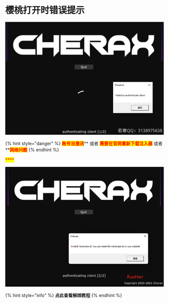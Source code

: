 # 樱桃打开时错误提示

![](<../../.gitbook/assets/image (45).png>)

{% hint style="danger" %}
<mark style="color:red;">**账号没激活**</mark>** 或者 **<mark style="color:red;">**需要在官网重新下载注入器**</mark>** 或者 **<mark style="color:red;">**网络问题**</mark>
{% endhint %}

<mark style="color:red;">****</mark>

![](<../../.gitbook/assets/image (21).png>)

{% hint style="info" %}
**点此查看解绑教程**
{% endhint %}
